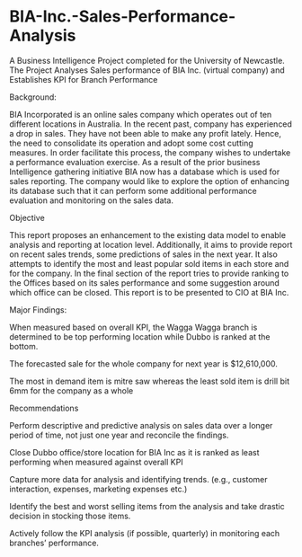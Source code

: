 # BIA-Inc.-Sales-Performance-Analysis
A Business Intelligence Project completed for the University of Newcastle. The Project Analyses Sales performance of BIA Inc. (virtual company) and Establishes KPI for Branch Performance

Background:  

BIA Incorporated is an online sales company which operates out of ten different locations in Australia. In the recent past, company has experienced a drop in sales. They have not been able to make any profit lately. Hence, the need to consolidate its operation and adopt some cost cutting measures. In order facilitate this process, the company wishes to undertake a performance evaluation exercise. As a result of the prior business Intelligence gathering initiative BIA now has a database which is used for sales reporting. The company would like to explore the option of enhancing its database such that it can perform some additional performance evaluation and monitoring on the sales data.  

Objective 

This report proposes an enhancement to the existing data model to enable analysis and reporting at location level. Additionally, it aims to provide report on recent sales trends, some predictions of sales in the next year. It also attempts to identify the most and least popular sold items in each store and for the company. In the final section of the report tries to provide ranking to the Offices based on its sales performance and some suggestion around which office can be closed. This report is to be presented to CIO at BIA Inc. 

Major Findings: 

When measured based on overall KPI, the Wagga Wagga branch is determined to be top performing location while Dubbo is ranked at the bottom. 

The forecasted sale for the whole company for next year is $12,610,000.  

The most in demand item is mitre saw whereas the least sold item is drill bit 6mm for the company as a whole 

Recommendations 

Perform descriptive and predictive analysis on sales data over a longer period of time, not just one year and reconcile the findings. 

Close Dubbo office/store location for BIA Inc as it is ranked as least performing when measured against overall KPI 

Capture more data for analysis and identifying trends. (e.g., customer interaction, expenses, marketing expenses etc.)  

Identify the best and worst selling items from the analysis and take drastic decision in stocking those items.  

Actively follow the KPI analysis (if possible, quarterly) in monitoring each branches’ performance.  
